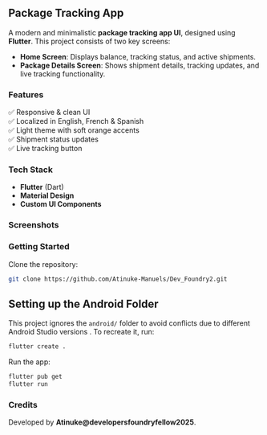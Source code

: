 ## Package Tracking App

A modern and minimalistic **package tracking app UI**, designed using **Flutter**. This project consists of two key screens:

- **Home Screen**: Displays balance, tracking status, and active shipments.
- **Package Details Screen**: Shows shipment details, tracking updates, and live tracking functionality.

### Features
✅ Responsive & clean UI  
✅ Localized in English, French & Spanish  
✅ Light theme with soft orange accents  
✅ Shipment status updates  
✅ Live tracking button

### Tech Stack
- **Flutter** (Dart)
- **Material Design**
- **Custom UI Components**

### Screenshots 

### Getting Started
Clone the repository:
```bash
git clone https://github.com/Atinuke-Manuels/Dev_Foundry2.git
```

## Setting up the Android Folder

This project ignores the `android/` folder to avoid conflicts due to different Android Studio versions . To recreate it, run:

```bash
flutter create .
```

Run the app:
```bash
flutter pub get
flutter run
```

### Credits
Developed by **Atinuke@developersfoundryfellow2025**.
